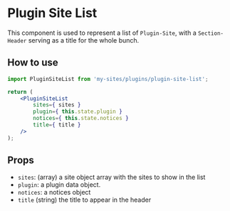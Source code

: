 # Plugin Site List

This component is used to represent a list of `Plugin-Site`, with a `Section-Header` serving as a title for the whole bunch.

## How to use

```jsx
import PluginSiteList from 'my-sites/plugins/plugin-site-list';

return (
	<PluginSiteList
		sites={ sites }
		plugin={ this.state.plugin }
		notices={ this.state.notices }
		title={ title }
	/>
);
```

## Props

- `sites`: (array) a site object array with the sites to show in the list
- `plugin`: a plugin data object.
- `notices`: a notices object
- `title` (string) the title to appear in the header
